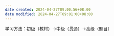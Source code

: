 ```yaml
---
date created: 2024-04-27T09:00:56+08:00
date modified: 2024-04-27T09:01:00+08:00
---
```

学习方法：初级（教材）→中级（贯通）→高级（题目）